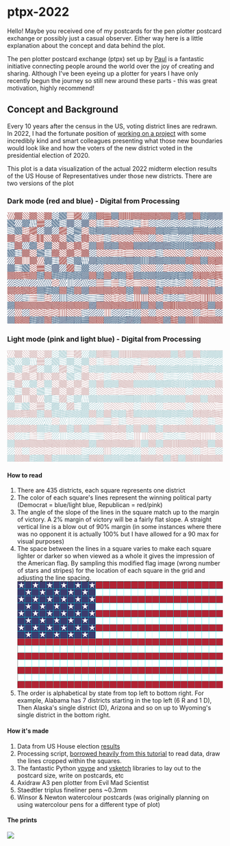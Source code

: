 # ptpx-2022

Hello! Maybe you received one of my postcards for the pen plotter postcard exchange or possibly just a casual observer. Either way here is a little explanation about the concept and data behind the plot.


The pen plotter postcard exchange (ptpx) set up by [Paul](https://paulbutler.org/) is a fantastic initiative connecting people around the world over the joy of creating and sharing. Although I've been eyeing up a plotter for years I have only recently begun the journey so still new around these parts - this was great motivation, highly recommend!


## Concept and Background
Every 10 years after the census in the US, voting district lines are redrawn. In 2022, I had the fortunate position of [working on a project](https://www.cnn.com/interactive/2022/politics/us-redistricting/) with some incredibly kind and smart colleagues presenting what those new boundaries would look like and how the voters of the new district voted in the presidential election of 2020. 


This plot is a data visualization of the actual 2022 midterm election results of the US House of Representatives under those new districts. There are two versions of the plot

### Dark mode (red and blue) - Digital from Processing
![](https://github.com/codecreative/ptpx-2022/blob/main/dark-mode.png?raw=true)

### Light mode (pink and light blue) - Digital from Processing
![](https://github.com/codecreative/ptpx-2022/blob/main/light-mode.png?raw=true)


#### How to read
1. There are 435 districts, each square represents one district
2. The color of each square's lines represent the winning political party (Democrat = blue/light blue, Republican = red/pink)
3. The angle of the slope of the lines in the square match up to the margin of victory. A 2% margin of victory will be a fairly flat slope. A straight vertical line is a blow out of 90% margin (in some instances where there was no opponent it is actually 100% but I have allowed for a 90 max for visual purposes)
4. The space between the lines in a square varies to make each square lighter or darker so when viewed as a whole it gives the impression of the American flag. By sampling this modified flag image (wrong number of stars and stripes) for the location of each square in the grid and adjusting the line spacing.
![](https://github.com/codecreative/ptpx-2022/blob/main/flag.png?raw=true)
6. The order is alphabetical by state from top left to bottom right. For example, Alabama has 7 districts starting in the top left (6 R and 1 D), Then Alaska's single district (D), Arizona and so on up to Wyoming's single district in the bottom right.


#### How it's made
1. Data from US House election [results](https://www.cnn.com/election/2022/results/house?election-data-id=2022-HG)
2. Processing script, [borrowed heavily from this tutorial](https://sighack.com/post/cohen-sutherland-line-clipping-algorithm) to read data, draw the lines cropped within the squares.
3. The fantastic Python [vpype](https://vpype.readthedocs.io/en/latest/index.html) and [vsketch](https://vsketch.readthedocs.io/en/latest/) libraries to lay out to the postcard size, write on postcards, etc
4. Axidraw A3 pen plotter from Evil Mad Scientist
5. Staedtler triplus fineliner pens ~0.3mm
6. Winsor & Newton watercolour postcards (was originally planning on using watercolour pens for a different type of plot)


#### The prints
![](https://github.com/codecreative/ptpx-2022/blob/main/the-plots.png?raw=true)
